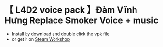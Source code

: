 # 【 L4D2 voice pack 】Đàm Vĩnh Hưng Replace Smoker Voice + music

* Install by download and double click the vpk file
* or get it on [Steam Workshop](https://steamcommunity.com/sharedfiles/filedetails/?id=2780804627)
